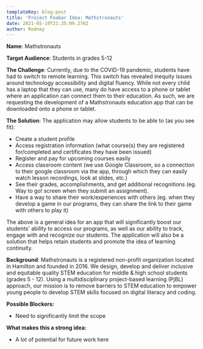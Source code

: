 ```yaml
---
templateKey: blog-post
title: 'Project Foobar Idea: Mathstronauts'
date: 2021-05-10T21:35:09.276Z
author: Rodney
---
```



**Name**: Mathstronauts



**Target Audience**: Students in grades 5-12



**The Challenge**: Currently, due to the COVID-19 pandemic, students have had to switch to remote learning. This switch has revealed inequity issues around technology accessibility and digital fluency. While not every child has a laptop that they can use, many do have access to a phone or tablet where an application can connect them to their education. As such, we are requesting the development of a Mathstronauts education app that can be downloaded onto a phone or tablet.



**The Solution**: The application may allow students to be able to (as you see fit):

* Create a student profile
* Access registration information (what course(s) they are registered for/completed and certificates they have been issued)
* Register and pay for upcoming courses easily
* Access classroom content (we use Google Classroom, so a connection to their google classroom via the app, through which they can easily watch lesson recordings, look at slides, etc.)
* See their grades, accomplishments, and get additional recognitions (eg. Way to go! screen when they submit an assignment). 
* Have a way to share their work/experiences with others (eg. when they develop a game in our programs, they can share the link to their game with others to play it)

The above is a general idea for an app that will significantly boost our students' ability to access our programs, as well as our ability to track, engage with and recognize our students. The application will also be a solution that helps retain students and promote the idea of learning continuity. 



**Background**: Mathstronauts is a registered non-profit organization located in Hamilton and founded in 2016. We design, develop and deliver inclusive and equitable quality STEM education for middle & high school students (grades 5 - 12). Using a multidisciplinary project-based learning (PjBL) approach, our mission is to remove barriers to STEM education to empower young people to develop STEM skills focused on digital literacy and coding.



**Possible Blockers:**

* Need to significantly limit the scope



**What makes this a strong idea:**

* A lot of potential for future work here
